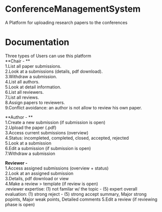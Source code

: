 # ConferenceManagementSystem
A Platform for uploading research papers to the conferences </br>
# Documentation
Three types of Users can use this platform </br>
**Chair - ** </br>
1.List all paper submissions.</br>
2.Look at a submissions (details, pdf download).</br>
3.Withdraw a submission.</br>
4.List all authors.</br>
5.Look at detail information.</br>
6.List all reviewers.</br>
7.List all reviews.</br>
8.Assign papers to reviewers.</br>
9.Conflict avoidance: an author is not allow to review his own paper.</br>


**Author - **</br>
1.Create a new submission (if submission is open)</br>
2.Upload the paper (.pdf) </br>
3.Access current submissions (overview) </br>
4.Status: incompleted, completed, closed, accepted, rejected </br>
5.Look at a submission </br>
6.Edit a submission (if submission is open) </br>
7.Withdraw a submission </br>


**Reviewer -** </br>
1.Access assigned submissions (overview + status) </br>
2.Look at an assigned submission </br>
3.Details, pdf download or view </br>
4.Make a review > template (if review is open) </br>
.reviewer expertise: (1) not familar w/ the topic - (5) expert
overall evaluation: (1) strong reject - (5) strong accept
summary,
Major strong popints,
Major weak points,
Detailed comments
5.Edit a review (if reviewing phase is open) </br>
